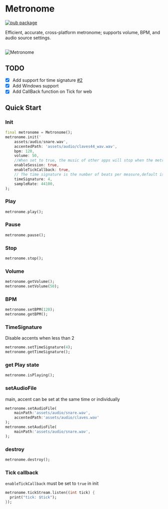 # Metronome

[![pub package](https://img.shields.io/pub/v/metronome.svg)](https://pub.dev/packages/metronome)

Efficient, accurate, cross-platform metronome; supports volume, BPM, and audio source settings.
##

![Metronome](https://raw.githubusercontent.com/biner88/metronome/main/screenshot/demo2.png)

## TODO

* [x] Add support for time signature [#2](https://github.com/biner88/metronome/issues/2)
* [x] Add Windows support
* [x] Add CallBack function on Tick for web

## Quick Start 

### Init

```dart
final metronome = Metronome();
metronome.init('
    assets/audio/snare.wav', 
    accentedPath: 'assets/audio/claves44_wav.wav',
    bpm: 120, 
    volume: 50,  
    //When set to true, the music of other apps will stop when the metronome is played. 
    enableSession: true,
    enableTickCallback: true,
    // The time signature is the number of beats per measure,default is 0, disabled.
    timeSignature: 4,
    sampleRate: 44100,
);
```

### Play

```dart
metronome.play();
```

### Pause

```dart
metronome.pause();
```

### Stop

```dart
metronome.stop();
```

### Volume

```dart
metronome.getVolume();
metronome.setVolume(50);
```

### BPM

```dart
metronome.setBPM(120); 
metronome.getBPM(); 
```

### TimeSignature

Disable accents when less than 2

```dart
metronome.setTimeSignature(4); 
metronome.getTimeSignature(); 
```

### get Play state

```dart
metronome.isPlaying();
```

### setAudioFile

main, accent can be set at the same time or individually

```dart
metronome.setAudioFile(
    mainPath:'assets/audio/snare.wav',
    accentedPath:'assets/audio/claves.wav'
);
metronome.setAudioFile(
    mainPath:'assets/audio/snare.wav',
);
```

### destroy

```dart
metronome.destroy();
```

### Tick callback

`enableTickCallback` must be set to `true` in init

```dart
metronome.tickStream.listen((int tick) {
  print("tick: $tick");
});
```
